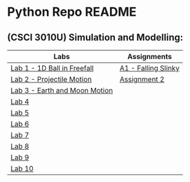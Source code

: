 # Python Repo README #

## (CSCI 3010U) Simulation and Modelling:
Labs                          | Assignments
------------------------------|-----------------------------------
[Lab 1 - 1D Ball in Freefall](csci_3010u/lab/Lab1/) | [A1 - Falling Slinky](csci_3010u/ass/A1/)  
[Lab 2 - Projectile Motion](csci_3010u/lab/Lab2/) | [Assignment 2](csci_3010u/ass/A2/)  
[Lab 3 - Earth and Moon Motion](csci_3010u/lab/Lab3/) |
[Lab 4](csci_3010u/lab/Lab4/) |
[Lab 5](csci_3010u/lab/Lab5/) |
[Lab 6](csci_3010u/lab/Lab6/) |
[Lab 7](csci_3010u/lab/Lab7/) |
[Lab 8](csci_3010u/lab/Lab8/) |
[Lab 9](csci_3010u/lab/Lab9/) |
[Lab 10](csci_3010u/lab/Lab10/)  |  




